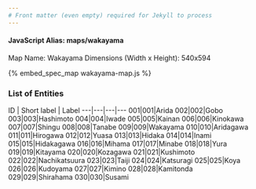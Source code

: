 ```yaml
---
# Front matter (even empty) required for Jekyll to process
---
```


#### JavaScript Alias: maps/wakayama

Map Name: Wakayama
Dimensions (Width x Height): 540x594



{% embed_spec_map wakayama-map.js %}

### List of Entities

ID | Short label | Label
---|---|---|---
001|001|Arida
002|002|Gobo
003|003|Hashimoto
004|004|Iwade
005|005|Kainan
006|006|Kinokawa
007|007|Shingu
008|008|Tanabe
009|009|Wakayama
010|010|Aridagawa
011|011|Hirogawa
012|012|Yuasa
013|013|Hidaka
014|014|Inami
015|015|Hidakagawa
016|016|Mihama
017|017|Minabe
018|018|Yura
019|019|Kitayama
020|020|Kozagawa
021|021|Kushimoto
022|022|Nachikatsuura
023|023|Taiji
024|024|Katsuragi
025|025|Koya
026|026|Kudoyama
027|027|Kimino
028|028|Kamitonda
029|029|Shirahama
030|030|Susami
